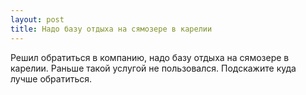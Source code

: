 ```yaml
---
layout: post 
title: Надо базу отдыха на сямозере в карелии 
--- 
```

Решил обратиться в компанию, надо базу отдыха на сямозере в карелии. Раньше такой услугой не пользовался. Подскажите куда лучше обратиться.